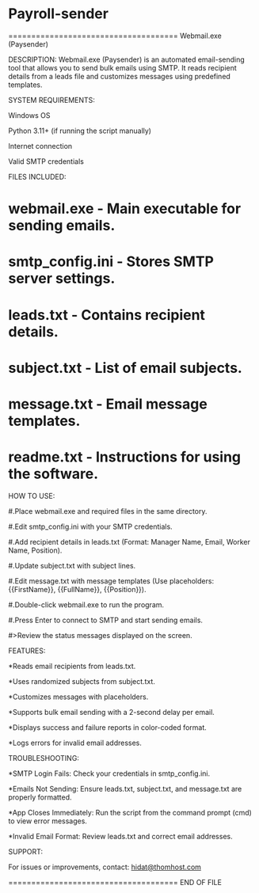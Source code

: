 # Payroll-sender
=====================================
Webmail.exe (Paysender)

DESCRIPTION:
Webmail.exe (Paysender) is an automated email-sending tool that allows you to send bulk emails using SMTP. It reads recipient details from a leads file and customizes messages using predefined templates.


SYSTEM REQUIREMENTS:

Windows OS

Python 3.11+ (if running the script manually)

Internet connection

Valid SMTP credentials


FILES INCLUDED:

# webmail.exe - Main executable for sending emails.

# smtp_config.ini - Stores SMTP server settings.

# leads.txt - Contains recipient details.

# subject.txt - List of email subjects.

# message.txt - Email message templates.

# readme.txt - Instructions for using the software.


HOW TO USE:

#.Place webmail.exe and required files in the same directory.

#.Edit smtp_config.ini with your SMTP credentials.

#.Add recipient details in leads.txt (Format: Manager Name, Email, Worker Name, Position).

#.Update subject.txt with subject lines.

#.Edit message.txt with message templates (Use placeholders: {{FirstName}}, {{FullName}}, {{Position}}).

#.Double-click webmail.exe to run the program.

#.Press Enter to connect to SMTP and start sending emails.

#>Review the status messages displayed on the screen.


FEATURES:

*Reads email recipients from leads.txt.

*Uses randomized subjects from subject.txt.

*Customizes messages with placeholders.

*Supports bulk email sending with a 2-second delay per email.

*Displays success and failure reports in color-coded format.

*Logs errors for invalid email addresses.


TROUBLESHOOTING:

*SMTP Login Fails: Check your credentials in smtp_config.ini.

*Emails Not Sending: Ensure leads.txt, subject.txt, and message.txt are properly formatted.

*App Closes Immediately: Run the script from the command prompt (cmd) to view error messages.

*Invalid Email Format: Review leads.txt and correct email addresses.


SUPPORT:

For issues or improvements, contact: hidat@thomhost.com

=====================================
END OF FILE
